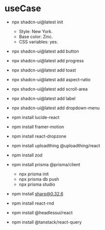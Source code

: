# useCase

- npx shadcn-ui@latest init
    - Style: New York.
    - Base color: Zinc.
    - CSS variables: yes.

- npx shadcn-ui@latest add button
- npx shadcn-ui@latest add progress
- npx shadcn-ui@latest add toast
- npx shadcn-ui@latest add aspect-ratio
- npx shadcn-ui@latest add scroll-area
- npx shadcn-ui@latest add label
- npx shadcn-ui@latest add dropdown-menu

- npm install lucide-react

- npm install framer-motion

- npm install react-dropzone

- npm install uploadthing @uploadthing/react

- npm install zod

- npm install prisma @prisma/client
    - npx prisma init
    - npx prisma db push
    - npx prisma studio

- npm install sharp@0.32.6

- npm install react-rnd

- npm install @headlessui/react

- npm install @tanstack/react-query
